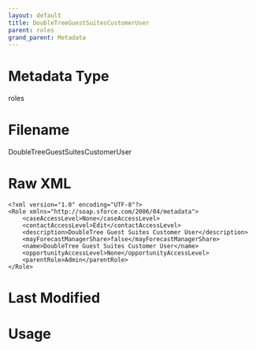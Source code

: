 ```yaml
---
layout: default
title: DoubleTreeGuestSuitesCustomerUser
parent: roles
grand_parent: Metadata
---
```

# Metadata Type
roles


# Filename 
DoubleTreeGuestSuitesCustomerUser


# Raw XML
```
<?xml version="1.0" encoding="UTF-8"?>
<Role xmlns="http://soap.sforce.com/2006/04/metadata">
    <caseAccessLevel>None</caseAccessLevel>
    <contactAccessLevel>Edit</contactAccessLevel>
    <description>DoubleTree Guest Suites Customer User</description>
    <mayForecastManagerShare>false</mayForecastManagerShare>
    <name>DoubleTree Guest Suites Customer User</name>
    <opportunityAccessLevel>None</opportunityAccessLevel>
    <parentRole>Admin</parentRole>
</Role>
```


# Last Modified


# Usage

